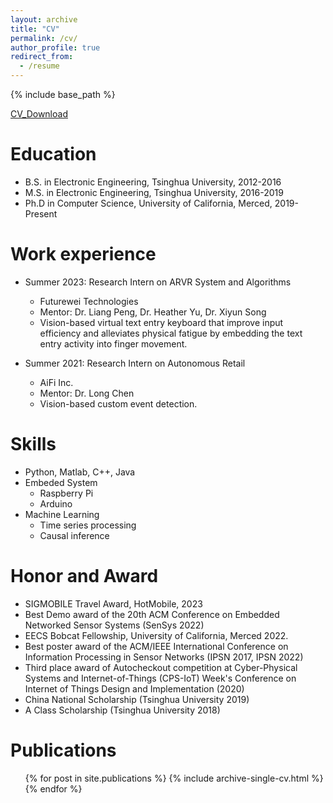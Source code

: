 ```yaml
---
layout: archive
title: "CV"
permalink: /cv/
author_profile: true
redirect_from:
  - /resume
---
```


{% include base_path %}

[CV_Download](http://yzthu.github.io/files/YueZhangCV.pdf)

Education
======
* B.S. in Electronic Engineering, Tsinghua University, 2012-2016
* M.S. in Electronic Engineering, Tsinghua University, 2016-2019
* Ph.D in Computer Science, University of California, Merced, 2019-Present

Work experience
======

* Summer 2023: Research Intern on ARVR System and Algorithms
  * Futurewei Technologies
  * Mentor: Dr. Liang Peng, Dr. Heather Yu, Dr. Xiyun Song
  * Vision-based virtual text entry keyboard that improve input efficiency and alleviates physical fatigue by embedding the text entry activity into finger movement.

* Summer 2021: Research Intern on Autonomous Retail
  * AiFi Inc.
  * Mentor: Dr. Long Chen
  * Vision-based custom event detection.

  
Skills
======
* Python, Matlab, C++, Java
* Embeded System
  * Raspberry Pi
  * Arduino
* Machine Learning
  * Time series processing
  * Causal inference

Honor and Award
======
* SIGMOBILE Travel Award, HotMobile, 2023
* Best Demo award of the 20th ACM Conference on Embedded Networked Sensor Systems (SenSys 2022)
* EECS Bobcat Fellowship, University of California, Merced 2022.
* Best poster award of the ACM/IEEE International Conference on Information Processing in Sensor Networks (IPSN 2017, IPSN 2022)
* Third place award of Autocheckout competition at Cyber-Physical Systems and Internet-of-Things (CPS-IoT) Week's Conference on Internet of Things Design and Implementation (2020)
* China National Scholarship (Tsinghua University 2019)
* A Class Scholarship (Tsinghua University 2018)

Publications
======
  <ul>{% for post in site.publications %}
    {% include archive-single-cv.html %}
  {% endfor %}</ul>